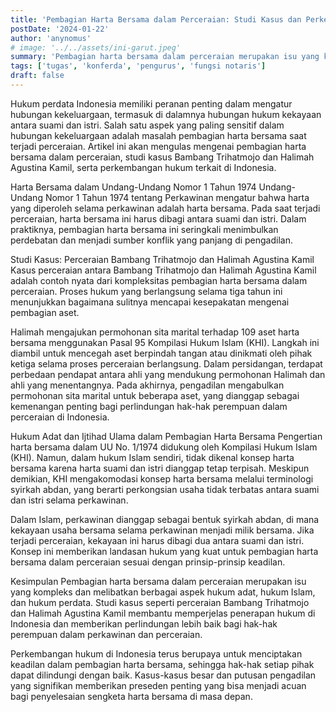 ```yaml
---
title: 'Pembagian Harta Bersama dalam Perceraian: Studi Kasus dan Perkembangan Hukum di Indonesia'
postDate: '2024-01-22'
author: 'anynomus'
# image: '../../assets/ini-garut.jpeg'
summary: 'Pembagian harta bersama dalam perceraian merupakan isu yang kompleks, melibatkan berbagai aspek hukum adat, hukum Islam, dan hukum perdata. Kasus-kasus besar seperti perceraian Bambang Trihatmojo dan Halimah Agustina Kamil membantu memperjelas penerapan hukum dan melindungi hak-hak perempuan dalam perkawinan dan perceraian di Indonesia. Dengan adanya perlindungan hukum yang lebih jelas, diharapkan dapat tercipta keadilan dan kesejahteraan bagi semua pihak yang terlibat dalam perceraian.'
tags: ['tugas', 'konferda', 'pengurus', 'fungsi notaris']
draft: false
---
```



Hukum perdata Indonesia memiliki peranan penting dalam mengatur hubungan kekeluargaan, termasuk di dalamnya hubungan hukum kekayaan antara suami dan istri. Salah satu aspek yang paling sensitif dalam hubungan kekeluargaan adalah masalah pembagian harta bersama saat terjadi perceraian. Artikel ini akan mengulas mengenai pembagian harta bersama dalam perceraian, studi kasus Bambang Trihatmojo dan Halimah Agustina Kamil, serta perkembangan hukum terkait di Indonesia.

Harta Bersama dalam Undang-Undang Nomor 1 Tahun 1974
Undang-Undang Nomor 1 Tahun 1974 tentang Perkawinan mengatur bahwa harta yang diperoleh selama perkawinan adalah harta bersama. Pada saat terjadi perceraian, harta bersama ini harus dibagi antara suami dan istri. Dalam praktiknya, pembagian harta bersama ini seringkali menimbulkan perdebatan dan menjadi sumber konflik yang panjang di pengadilan.

Studi Kasus: Perceraian Bambang Trihatmojo dan Halimah Agustina Kamil
Kasus perceraian antara Bambang Trihatmojo dan Halimah Agustina Kamil adalah contoh nyata dari kompleksitas pembagian harta bersama dalam perceraian. Proses hukum yang berlangsung selama tiga tahun ini menunjukkan bagaimana sulitnya mencapai kesepakatan mengenai pembagian aset.

Halimah mengajukan permohonan sita marital terhadap 109 aset harta bersama menggunakan Pasal 95 Kompilasi Hukum Islam (KHI). Langkah ini diambil untuk mencegah aset berpindah tangan atau dinikmati oleh pihak ketiga selama proses perceraian berlangsung. Dalam persidangan, terdapat perbedaan pendapat antara ahli yang mendukung permohonan Halimah dan ahli yang menentangnya. Pada akhirnya, pengadilan mengabulkan permohonan sita marital untuk beberapa aset, yang dianggap sebagai kemenangan penting bagi perlindungan hak-hak perempuan dalam perceraian di Indonesia.

Hukum Adat dan Ijtihad Ulama dalam Pembagian Harta Bersama
Pengertian harta bersama dalam UU No. 1/1974 didukung oleh Kompilasi Hukum Islam (KHI). Namun, dalam hukum Islam sendiri, tidak dikenal konsep harta bersama karena harta suami dan istri dianggap tetap terpisah. Meskipun demikian, KHI mengakomodasi konsep harta bersama melalui terminologi syirkah abdan, yang berarti perkongsian usaha tidak terbatas antara suami dan istri selama perkawinan.

Dalam Islam, perkawinan dianggap sebagai bentuk syirkah abdan, di mana kekayaan usaha bersama selama perkawinan menjadi milik bersama. Jika terjadi perceraian, kekayaan ini harus dibagi dua antara suami dan istri. Konsep ini memberikan landasan hukum yang kuat untuk pembagian harta bersama dalam perceraian sesuai dengan prinsip-prinsip keadilan.

Kesimpulan
Pembagian harta bersama dalam perceraian merupakan isu yang kompleks dan melibatkan berbagai aspek hukum adat, hukum Islam, dan hukum perdata. Studi kasus seperti perceraian Bambang Trihatmojo dan Halimah Agustina Kamil membantu memperjelas penerapan hukum di Indonesia dan memberikan perlindungan lebih baik bagi hak-hak perempuan dalam perkawinan dan perceraian.

Perkembangan hukum di Indonesia terus berupaya untuk menciptakan keadilan dalam pembagian harta bersama, sehingga hak-hak setiap pihak dapat dilindungi dengan baik. Kasus-kasus besar dan putusan pengadilan yang signifikan memberikan preseden penting yang bisa menjadi acuan bagi penyelesaian sengketa harta bersama di masa depan.